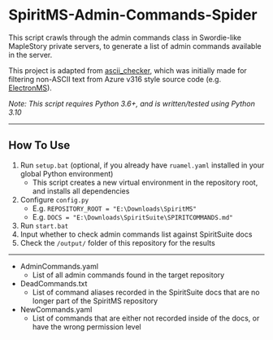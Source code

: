 # SpiritMS-Admin-Commands-Spider
This script crawls through the admin commands class in Swordie-like MapleStory private servers, to generate a list of admin commands available in the server.

This project is adapted from [ascii_checker](https://github.com/TEAM-SPIRIT-Productions/ascii_checker), which was initially made for filtering non-ASCII text from Azure v316 style source code (e.g. [ElectronMS](https://github.com/Bratah123/ElectronMS)).  

*Note: This script requires Python 3.6+, and is written/tested using Python 3.10*  

---

## How To Use  
1) Run `setup.bat` (optional, if you already have `ruamel.yaml` installed in your global Python environment)
    - This script creates a new virtual environment in the repository root, and installs all dependencies
2) Configure `config.py`  
    - E.g. `REPOSITORY_ROOT = "E:\Downloads\SpiritMS"`  
    - E.g. `DOCS = "E:\Downloads\SpiritSuite\SPIRITCOMMANDS.md"`  
3) Run `start.bat`  
4) Input whether to check admin commands list against SpiritSuite docs  
5) Check the `/output/` folder of this repository for the results

---
- AdminCommands.yaml  
    - List of all admin commands found in the target repository  
- DeadCommands.txt  
    - List of command aliases recorded in the SpiritSuite docs that are no longer part of the SpiritMS repository  
- NewCommands.yaml  
    - List of commands that are either not recorded inside of the docs, or have the wrong permission level  

